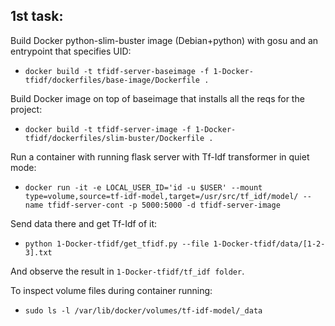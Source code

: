 ## 1st task:

Build Docker python-slim-buster image (Debian+python) with gosu and an entrypoint that specifies UID:
* `docker build -t tfidf-server-baseimage -f 1-Docker-tfidf/dockerfiles/base-image/Dockerfile .`

Build Docker image on top of baseimage that installs all the reqs for the project:
* `docker build -t tfidf-server-image -f 1-Docker-tfidf/dockerfiles/slim-buster/Dockerfile .`

Run a container with running flask server with Tf-Idf transformer in quiet mode:
* `docker run -it -e LOCAL_USER_ID='id -u $USER' --mount type=volume,source=tf-idf-model,target=/usr/src/tf_idf/model/ --name tfidf-server-cont -p 5000:5000 -d tfidf-server-image`

Send data there and get Tf-Idf of it:
* `python 1-Docker-tfidf/get_tfidf.py --file 1-Docker-tfidf/data/[1-2-3].txt`

And observe the result in `1-Docker-tfidf/tf_idf folder`. 

To inspect volume files during container running:
* `sudo ls -l /var/lib/docker/volumes/tf-idf-model/_data`

